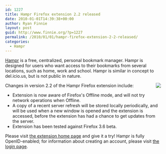 ```yaml
---
id: 1227
title: Hampr Firefox extension 2.2 released
date: 2010-01-01T14:39:38+00:00
author: Ryan Finnie
layout: post
guid: http://www.finnie.org/?p=1227
permalink: /2010/01/01/hampr-firefox-extension-2-2-released/
categories:
  - Hampr
---
```

[Hampr](https://www.hampr.com/) is a free, centralized, personal bookmark manager. Hampr is designed for users who want access to their bookmarks from several locations, such as home, work and school. Hampr is similar in concept to del.icio.us, but is not public in nature.

[<img src="https://www.hampr.com/images/hampr-2.0.0-screenshot.png" style="float: right; border-style: none;" />](https://www.hampr.com/firefoxextension)Changes in version 2.2 of the Hampr Firefox extension include:

  * Extension is now aware of Firefox's Offline mode, and will not try network operations when Offline.
  * A copy of a recent server refresh will be stored locally periodically, and will be used when a new window is opened and the extension is accessed, before the extension has had a chance to get updates from the server.
  * Extension has been tested against Firefox 3.6 beta.

Please visit [the extension home page](https://www.hampr.com/firefoxextension) and give it a try! Hampr is fully OpenID-enabled; for information about creating an account, please visit [the login page](https://www.hampr.com/login).
